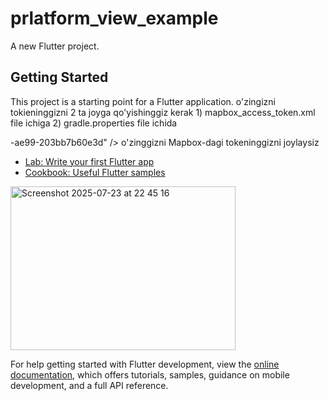 # prlatform_view_example

A new Flutter project.

## Getting Started

This project is a starting point for a Flutter application.
o'zingizni tokieninggizni 2 ta joyga qo'yishinggiz kerak 1) mapbox_access_token.xml file ichiga 2) gradle.properties file ichida

-ae99-203bb7b60e3d" />
o'zinggizni Mapbox-dagi tokeninggizni joylaysiz

- [Lab: Write your first Flutter app](https://docs.flutter.dev/get-started/codelab)
- [Cookbook: Useful Flutter samples](https://docs.flutter.dev/cookbook)
<img width="360" height="262" alt="Screenshot 2025-07-23 at 22 45 16" src="https://github.com/user-attachments/assets/05ff6b6e-5115-4202-9604-ddaf8b629f7b" />

For help getting started with Flutter development, view the
[online documentation](https://docs.flutter.dev/), which offers tutorials,
samples, guidance on mobile development, and a full API reference.
